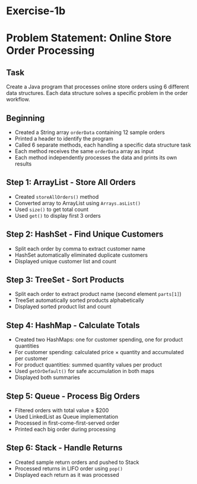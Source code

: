 # Exercise-1b
# Problem Statement: Online Store Order Processing
## Task
Create a Java program that processes online store orders using 6 different data structures. Each data structure solves a specific problem in the order workflow.
## Beginning
- Created a String array `orderData` containing 12 sample orders
- Printed a header to identify the program
- Called 6 separate methods, each handling a specific data structure task
- Each method receives the same `orderData` array as input
- Each method independently processes the data and prints its own results
## Step 1: ArrayList - Store All Orders
- Created `storeAllOrders()` method
- Converted array to ArrayList using `Arrays.asList()`
- Used `size()` to get total count
- Used `get()` to display first 3 orders
## Step 2: HashSet - Find Unique Customers
- Split each order by comma to extract customer name
- HashSet automatically eliminated duplicate customers
- Displayed unique customer list and count
## Step 3: TreeSet - Sort Products
- Split each order to extract product name (second element `parts[1]`)
- TreeSet automatically sorted products alphabetically
- Displayed sorted product list and count
## Step 4: HashMap - Calculate Totals
- Created two HashMaps: one for customer spending, one for product quantities
- For customer spending: calculated price × quantity and accumulated per customer
- For product quantities: summed quantity values per product
- Used `getOrDefault()` for safe accumulation in both maps
- Displayed both summaries
## Step 5: Queue - Process Big Orders
- Filtered orders with total value ≥ $200
- Used LinkedList as Queue implementation
- Processed in first-come-first-served order
- Printed each big order during processing
## Step 6: Stack - Handle Returns
- Created sample return orders and pushed to Stack
- Processed returns in LIFO order using `pop()`
- Displayed each return as it was processed
